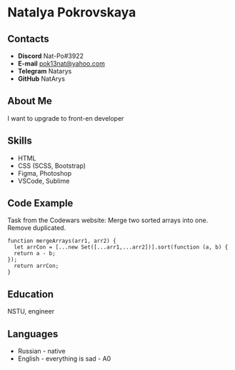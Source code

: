 # Natalya Pokrovskaya

## Contacts
* **Discord** Nat-Po#3922
* **E-mail** pok13nat@yahoo.com
* **Telegram** Natarys
* **GitHub** NatArys

## About Me
I want to upgrade to front-en developer

## Skills
* HTML
* CSS (SCSS, Bootstrap)
* Figma, Photoshop
* VSCode, Sublime

## Code Example
Task from the Codewars website: Merge two sorted arrays into one.  Remove duplicated.
```
function mergeArrays(arr1, arr2) {
  let arrCon = [...new Set([...arr1,...arr2])].sort(function (a, b) {
  return a - b;
});
  return arrCon;
}
```

## Education
NSTU, engineer

## Languages
* Russian - native
* English - everything is sad - A0
